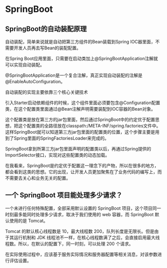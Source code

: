 # SpringBoot

## SpringBoot的自动装配原理

自动装配，简单来说就是自动把第三方组件的Bean装载到Spring lOC器里面，不需要开发人员再去写Bean的装配配置。

在Spring Boot应用里面，只需要在启动类加上@SpringBootApplication注解就可以实现自动装配。

@SpringBootApplication是一个复合注解，真正实现自动装配的注解是@EnableAutoConfiguration。

自动装配的实现主要依靠三个核心关键技术

引入Starter启动依赖组件的时候，这个组件里面必须要包含@Configuration配置类，在这个配置类里面通过@Bean注解声明需要装配到IOC容器的Bean对象。

这个配置类是放在第三方的jar包里面，然后通过SpringBoot中的约定优于配置思想，把这个配置类的全路径放在classpath:/META-INF/spring.factories文件中。这样SpringBoot就可以知道第三方jar包里面的配置类的位置，这个步骤主要是用到了Spring里面的SpringFactoriesLoader来完成的。

SpringBoot拿到所第三方jar包里面声明的配置类以后，再通过Spring提供的ImportSelector接口，实现对这些配置类的动态加载。

在我看来，SpringBoot是约定优于配置这一理念下的产物，所以在很多的地方，都会看到这类的思想。它的出现，让开发人员更加聚焦在了业务代码的编写上，而不需要去关心和业务无关的配置。

## 一个 SpringBoot 项目能处理多少请求？

一个未进行任何特殊配置，全部采用默认设置的 SpringBoot 项目，这个项目同一时刻最多能同时处理多少请求，取决于我们使用的 web 容器，而 SpringBoot 默认使用的是 Tomcat。

Tomcat 的默认核心线程数是 10，最大线程数 200，队列长度是无限长。但是由于其运行机制和 JDK 线程池不一样，在核心线程数满了之后，会直接启用最大线程数。所以，在默认的配置下，同一时刻，可以处理 200 个请求。

在实际使用过程中，应该基于服务实际情况和服务器配置等相关消息，对该参数进行评估设置。